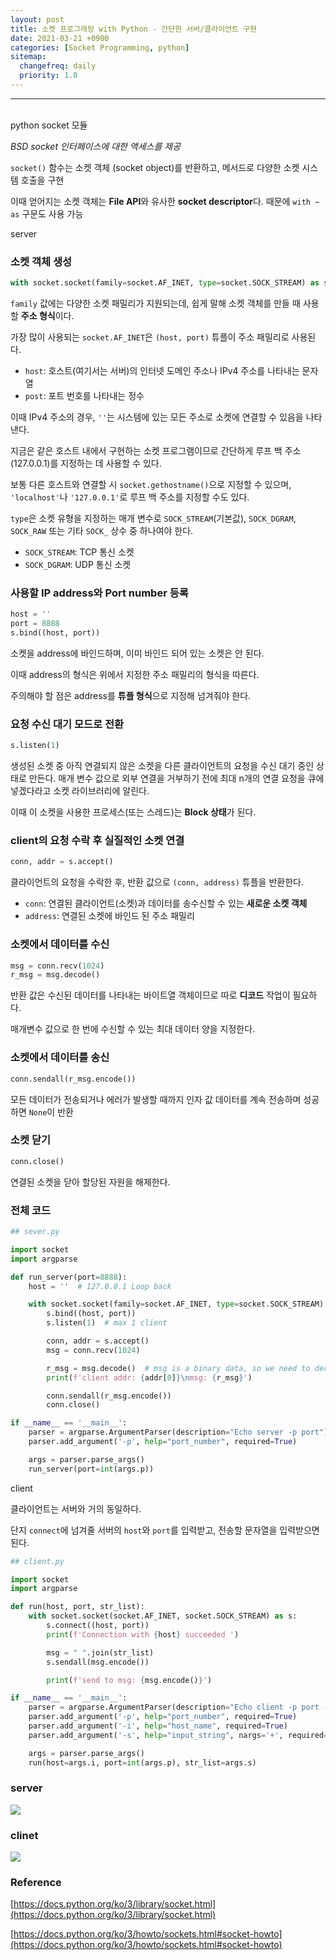 ```yaml
---
layout: post
title: 소켓 프로그래밍 with Python - 간단한 서버/클라이언트 구현
date: 2021-03-21 +0900
categories: [Socket Programming, python]
sitemap:
  changefreq: daily
  priority: 1.0
---
```


---

<br>

<div class="text-to-center text-shadow-blue">python socket 모듈</div>

_BSD socket 인터페이스에 대한 액세스를 제공_

`socket()` 함수는 소켓 객체 (socket object)를 반환하고, 메서드로 다양한 소켓 시스템 호출을 구현

이때 얻어지는 소켓 객체는 **File API**와 유사한 **socket descriptor**다. 때문에 `with ~ as` 구문도 사용 가능

<div class="text-to-center text-shadow-blue">server</div>

### 소켓 객체 생성

```python
with socket.socket(family=socket.AF_INET, type=socket.SOCK_STREAM) as s
```

`family` 값에는 다양한 소켓 패밀리가 지원되는데, 쉽게 말해 소켓 객체를 만들 때 사용할 **주소 형식**이다.

가장 많이 사용되는 `socket.AF_INET`은 `(host, port)` 튜플이 주소 패밀리로 사용된다.

- `host`: 호스트(여기서는 서버)의 인터넷 도메인 주소나 IPv4 주소를 나타내는 문자열
- `post`: 포트 번호를 나타내는 정수

이때 IPv4 주소의 경우, `''`는 시스템에 있는 모든 주소로 소켓에 연결할 수 있음을 나타낸다.

지금은 같은 호스트 내에서 구현하는 소켓 프로그램이므로 간단하게 루프 백 주소(127.0.0.1)를 지정하는 데 사용할 수 있다.

보통 다른 호스트와 연결할 시 `socket.gethostname()`으로 지정할 수 있으며, `'localhost'`나 `'127.0.0.1'`로 루프 백 주소를 지정할 수도 있다.

`type`은 소켓 유형을 지정하는 매개 변수로 `SOCK_STREAM`(기본값), `SOCK_DGRAM`, `SOCK_RAW` 또는 기타 `SOCK_` 상수 중 하나여야 한다.

- `SOCK_STREAM`: TCP 통신 소켓
- `SOCK_DGRAM`: UDP 통신 소켓

### 사용할 IP address와 Port number 등록

```python
host = ''
port = 8888
s.bind((host, port))
```

소켓을 address에 바인드하며, 이미 바인드 되어 있는 소켓은 안 된다.

이때 address의 형식은 위에서 지정한 주소 패밀리의 형식을 따른다.

주의해야 할 점은 address를 **튜플 형식**으로 지정해 넘겨줘야 한다.

### 요청 수신 대기 모드로 전환

```python
s.listen(1)
```

생성된 소켓 중 아직 연결되지 않은 소켓을 다른 클라이언트의 요청을 수신 대기 중인 상태로 만든다. 매개 변수 값으로 외부 연결을 거부하기 전에 최대 n개의 연결 요청을 큐에 넣겠다라고 소켓 라이브러리에 알린다.

이때 이 소켓을 사용한 프로세스(또는 스레드)는 **Block 상태**가 된다.

### client의 요청 수락 후 실질적인 소켓 연결

```python
conn, addr = s.accept()
```

클라이언트의 요청을 수락한 후, 반환 값으로 `(conn, address)` 튜플을 반환한다.

- `conn`: 연결된 클라이언트(소켓)과 데이터를 송수신할 수 있는 **새로운 소켓 객체**
- `address`: 연결된 소켓에 바인드 된 주소 패밀리

### 소켓에서 데이터를 수신

```python
msg = conn.recv(1024)
r_msg = msg.decode()
```

반환 값은 수신된 데이터를 나타내는 바이트열 객체이므로 따로 **디코드** 작업이 필요하다.

매개변수 값으로 한 번에 수신할 수 있는 최대 데이터 양을 지정한다.

### 소켓에서 데이터를 송신

```python
conn.sendall(r_msg.encode())
```

모든 데이터가 전송되거나 에러가 발생할 때까지 인자 값 데이터를 계속 전송하며 성공하면 `None`이 반환

### 소켓 닫기

```python
conn.close()
```

연결된 소켓을 닫아 할당된 자원을 해제한다.

### 전체 코드

```python
## sever.py

import socket
import argparse

def run_server(port=8888):
    host = ''  # 127.0.0.1 Loop back

    with socket.socket(family=socket.AF_INET, type=socket.SOCK_STREAM) as s:
        s.bind((host, port))
        s.listen(1)  # max 1 client

        conn, addr = s.accept()
        msg = conn.recv(1024)

        r_msg = msg.decode()  # msg is a binary data, so we need to decode it
        print(f'client addr: {addr[0]}\nmsg: {r_msg}')

        conn.sendall(r_msg.encode())
        conn.close()

if __name__ == '__main__':
    parser = argparse.ArgumentParser(description="Echo server -p port")
    parser.add_argument('-p', help="port_number", required=True)

    args = parser.parse_args()
    run_server(port=int(args.p))
```

<div class="text-to-center text-shadow-blue">client</div>

클라이언트는 서버와 거의 동일하다.

단지 `connect`에 넘겨줄 서버의 `host`와 `port`를 입력받고, 전송할 문자열을 입력받으면 된다.

```python
## client.py

import socket
import argparse

def run(host, port, str_list):
    with socket.socket(socket.AF_INET, socket.SOCK_STREAM) as s:
        s.connect((host, port))
        print(f'Connection with {host} succeeded ')

        msg = " ".join(str_list)
        s.sendall(msg.encode())

        print(f'send to msg: {msg.encode()}')

if __name__ == '__main__':
    parser = argparse.ArgumentParser(description="Echo client -p port -i host -s string")
    parser.add_argument('-p', help="port_number", required=True)
    parser.add_argument('-i', help="host_name", required=True)
    parser.add_argument('-s', help="input_string", nargs='+', required=True)

    args = parser.parse_args()
    run(host=args.i, port=int(args.p), str_list=args.s)
```

### server

<img src="{{'/public/img/socket/2-1.png'}}">

### clinet

<img src="{{'/public/img/socket/2-2.png'}}">

<br>

### Reference

[https://docs.python.org/ko/3/library/socket.html](https://docs.python.org/ko/3/library/socket.html)

[https://docs.python.org/ko/3/howto/sockets.html#socket-howto](https://docs.python.org/ko/3/howto/sockets.html#socket-howto)
